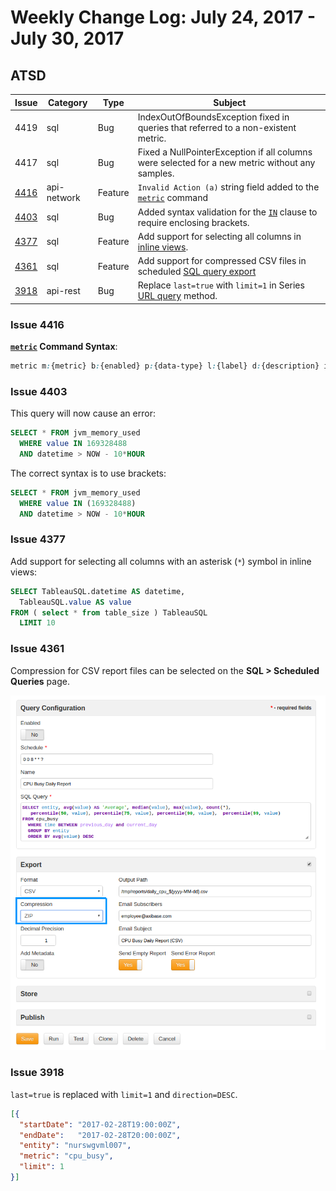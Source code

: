 # Weekly Change Log: July 24, 2017 - July 30, 2017

## ATSD

| Issue| Category    | Type    | Subject              |
|------|-------------|---------|----------------------|
| 4419 | sql | Bug | IndexOutOfBoundsException fixed in queries that referred to a non-existent metric. |
| 4417 | sql | Bug | Fixed a NullPointerException if all columns were selected for a new metric without any samples. |
| [4416](#issue-4416) | api-network | Feature | `Invalid Action (a)` string field added to the [`metric`](../../api/network/metric.md#metric-command) command
| [4403](#issue-4403) | sql | Bug | Added syntax validation for the [`IN`](../../sql/README.md#where-clause) clause to require enclosing brackets. |
| [4377](#issue-4377) | sql | Feature | Add support for selecting all columns in [inline views](../../sql/README.md#inline-views). |
| [4361](#issue-4361) | sql | Feature | Add support for compressed CSV files in scheduled [SQL query export](../../sql/scheduled-sql.md) |
| [3918](#issue-3918) | api-rest | Bug | Replace `last=true` with `limit=1` in Series [URL query](../../api/data/series/url-query.md) method. |

### Issue 4416

**[`metric`](../../api/network/metric.md#metric-command) Command Syntax**:

```css
metric m:{metric} b:{enabled} p:{data-type} l:{label} d:{description} i:{interpolate} u:{units} f:{filter} z:{timezone} v:{versioning} a:{invalid_action} min:{minimum_value} max:{maximum_value} t:{tag-1}={text} t:{tag-2}={text}
```

### Issue 4403

This query will now cause an error:

```sql
SELECT * FROM jvm_memory_used
  WHERE value IN 169328488
  AND datetime > NOW - 10*HOUR
```

The correct syntax is to use brackets:

```sql
SELECT * FROM jvm_memory_used
  WHERE value IN (169328488)
  AND datetime > NOW - 10*HOUR
```

### Issue 4377

Add support for selecting all columns with an asterisk (`*`) symbol in inline views:

```sql
SELECT TableauSQL.datetime AS datetime,
  TableauSQL.value AS value
FROM ( select * from table_size ) TableauSQL
  LIMIT 10
```

### Issue 4361

Compression for CSV report files can be selected on the **SQL > Scheduled Queries** page.

![](./Images/4361.png)

### Issue 3918

 `last=true` is replaced with `limit=1` and `direction=DESC`.

```json
[{
  "startDate": "2017-02-28T19:00:00Z",
  "endDate":   "2017-02-28T20:00:00Z",
  "entity": "nurswgvml007",
  "metric": "cpu_busy",
  "limit": 1
}]
```
